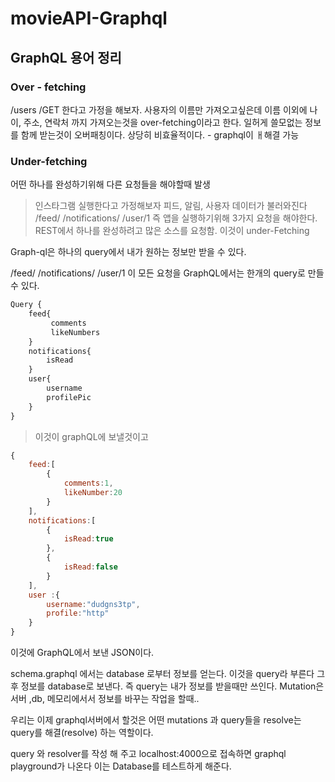 # movieAPI-Graphql

## GraphQL 용어 정리

### Over - fetching

/users /GET 한다고 가정을 해보자.
사용자의 이름만 가져오고싶은데 이름 이외에 나이, 주소, 연락처 까지 가져오는것을 over-fetching이라고 한다.
일허게 쓸모없는 정보를 함께 받는것이 오버패칭이다. 상당히 비효율적이다. - graphql이 ㅐ해결 가능

### Under-fetching

어떤 하나를 완성하기위해 다른 요청들을 해야할때 발생

> 인스타그램 실행한다고 가정해보자
피드, 알림, 사용자 데이터가 불러와진다
/feed/
/notifications/
/user/1
즉 앱을 실행하기위해 3가지 요청을 해야한다. REST에서 하나를 완성하려고 많은 소스를 요청함. 
이것이 under-Fetching

Graph-ql은 하나의 query에서 내가 원하는 정보만 받을 수 있다.

/feed/
/notifications/
/user/1
이 모든 요청을 GraphQL에서는 한개의 query로 만들 수 있다.


```javaScript
Query {
    feed{
         comments
         likeNumbers
    }
    notifications{
        isRead
    }
    user{
        username
        profilePic
    }
}
```
> 이것이 graphQL에 보낼것이고

``` javascript
{
    feed:[
        {
            comments:1,
            likeNumber:20
        }
    ],
    notifications:[
        {
            isRead:true
        },
        {
            isRead:false
        }
    ],
    user :{
        username:"dudgns3tp",
        profile:"http"
    }
}
```
이것에 GraphQL에서 보낸 JSON이다.


schema.graphql 에서는 
database 로부터 정보를 얻는다. 이것을 query라 부른다
그 후 정보를 database로 보낸다. 즉 query는 내가 정보를 받을때만 쓰인다. 
Mutation은 서버 ,db, 메모리에서서 정보를 바꾸는 작업을 할때..

우리는 이제 graphql서버에서 할것은 어떤 mutations 과 query들을 
resolve는 query를 해결(resolve) 하는 역할이다.

query 와 resolver를 작성 해 주고 localhost:4000으로 접속하면 graphql playground가 나온다
이는 Database를 테스트하게 해준다.